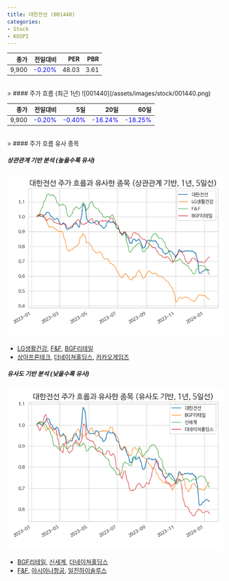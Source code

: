 ```yaml
---
title: 대한전선 (001440)
categories:
- Stock
- KOSPI
---
```


|종가|전일대비|PER|PBR|
|---:|-------:|--:|---:|
|9,900|<span style="color: blue">-0.20%</span>|48.03|3.61|

<!-- more -->
<br>
> #### 주가 흐름 (최근 1년)
![001440](/assets/images/stock/001440.png)

|종가|전일대비|5일|20일|60일|
|---:|-------:|--:|---:|---:|
|9,900|<span style="color: blue">-0.20%</span>|<span style="color: blue">-0.40%</span>|<span style="color: blue">-16.24%</span>|<span style="color: blue">-18.25%</span>|

<br>
> #### 주가 흐름 유사 종목

##### 상관관계 기반 분석 (높을수록 유사)
![001440](/assets/images/stock/001440_corr.png)
- [LG생활건강](/051900/), [F&F](/383220/), [BGF리테일](/282330/)
- [상아프론테크](/089980/), [더네이쳐홀딩스](/298540/), [카카오게임즈](/293490/)

##### 유사도 기반 분석 (낮을수록 유사)	
![001440](/assets/images/stock/001440_sim.png)
- [BGF리테일](/282330/), [신세계](/004170/), [더네이쳐홀딩스](/298540/)
- [F&F](/383220/), [아시아나항공](/020560/), [일진하이솔루스](/271940/)